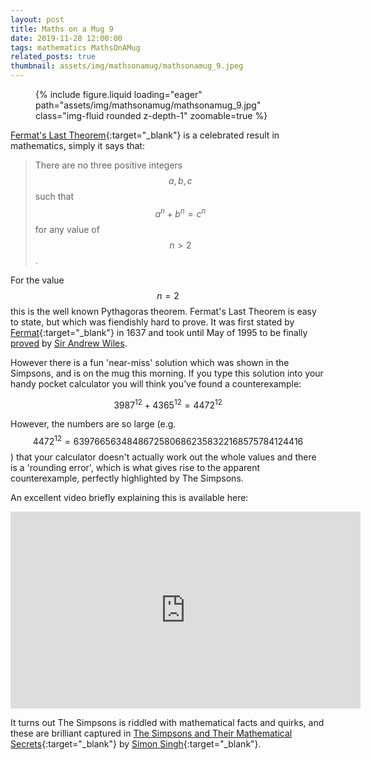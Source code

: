 ```yaml
---
layout: post
title: Maths on a Mug 9
date: 2019-11-28 12:00:00
tags: mathematics MathsOnAMug
related_posts: true
thumbnail: assets/img/mathsonamug/mathsonamug_9.jpeg
---
```


<div class="row mt-3">
    <div class="col-sm mt-3 mt-md-0">
        <figure>
            {% include figure.liquid loading="eager" path="assets/img/mathsonamug/mathsonamug_9.jpg" class="img-fluid rounded z-depth-1" zoomable=true %}
        </figure>
    </div>
</div>

[Fermat's Last Theorem](https://en.wikipedia.org/wiki/Fermat%27s_Last_Theorem){:target="\_blank"} is a celebrated result in mathematics, simply it says that:

> There are no three positive integers $$a,b,c$$ such that $$a^n+b^n=c^n$$ for any value of $$n>2$$.

For the value $$n=2$$ this is the well known Pythagoras theorem. Fermat's Last Theorem is easy to state, but which was fiendishly hard to prove. It was first stated by [Fermat](https://en.wikipedia.org/wiki/Pierre_de_Fermat){:target="\_blank"} in 1637 and took until May of 1995 to be finally [proved](https://en.wikipedia.org/wiki/Wiles%27_proof_of_Fermat%27s_Last_Theorem) by [Sir Andrew Wiles](https://en.wikipedia.org/wiki/Andrew_Wiles). 

However there is a fun 'near-miss' solution which was shown in the Simpsons, and is on the mug this morning. If you type this solution into your handy pocket calculator you will think you’ve found a counterexample: 

$$
3987^{12}+4365^{12}=4472^{12}
$$

However, the numbers are so large (e.g. $$4472^{12}=63976656348486725806862358322168575784124416$$) that your calculator doesn't actually work out the whole values and there is a 'rounding error', which is what gives rise to the apparent counterexample, perfectly highlighted by The Simpsons. 

An excellent video briefly explaining this is available here:

<iframe width="560" height="315" src="https://www.youtube.com/embed/ReOQ300AcSU?si=jougGrKnmIZcdlB-&amp;controls=0" title="YouTube video player" frameborder="0" allow="accelerometer; autoplay; clipboard-write; encrypted-media; gyroscope; picture-in-picture; web-share" referrerpolicy="strict-origin-when-cross-origin" allowfullscreen></iframe>

It turns out The Simpsons is riddled with mathematical facts and quirks, and these are brilliant captured in [The Simpsons and Their Mathematical Secrets](https://en.wikipedia.org/wiki/The_Simpsons_and_Their_Mathematical_Secrets){:target="\_blank"} by [Simon Singh](https://en.wikipedia.org/wiki/Simon_Singh){:target="\_blank"}.
